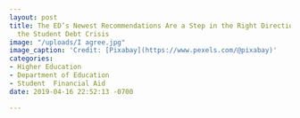 ```yaml
---
layout: post
title: The ED’s Newest Recommendations Are a Step in the Right Direction is Solving
  the Student Debt Crisis
image: "/uploads/I agree.jpg"
image_caption: 'Credit: [Pixabay](https://www.pexels.com/@pixabay)'
categories:
- Higher Education
- Department of Education
- Student  Financial Aid
date: 2019-04-16 22:52:13 -0700

---
```

